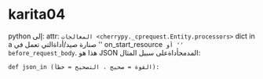 # karita04
python 
إلى: attr: `المعالجات <cherrypy._cprequest.Entity.processors>` dict in a
صنارة صيد/أداةالتي تعمل في '' on_start_resource`` أو '' before_request_body``.
هذا هو JSON المدمجأداةعلى سبيل المثال:

    def json_in (القوة = صحيح ، التصحيح = خطأ):
